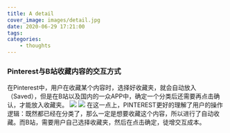 ```yaml
---
title: A detail
cover_image: images/detail.jpg
date: 2020-06-29 17:21:00
tags:
categories:
    - thoughts
---
```


### Pinterest与B站收藏内容的交互方式
在Pinterest中，用户在收藏某个内容时，选择好收藏夹，就会自动放入（Saved），但是在B站以及国内的一众APP中，确定一个分类后还需要再点击确认，才能放入收藏夹。
![](/imgs/bili1.jpg)
![](/imgs/bili2.jpg)
在这一点上，PINTEREST更好的理解了用户的操作逻辑：既然都已经在分类了，那么一定是想要收藏这个内容，所以进行了自动收藏。而B站，需要用户自己选择收藏夹，然后在点击确定，徒增交互成本。
